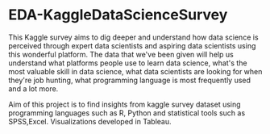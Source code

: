 # EDA-KaggleDataScienceSurvey

This Kaggle survey aims to dig deeper and understand how data science is perceived through expert data scientists and aspiring data scientists using this wonderful platform. The data that we've been given will help us understand what platforms people use to learn data science, what's the most valuable skill in data science, what data scientists are looking for when they're job hunting, what programming language is most frequently used and a lot more.

Aim of this project is to find insights from kaggle survey dataset using programming languages such as R, Python and statistical tools such as SPSS,Excel. Visualizations developed in Tableau.
